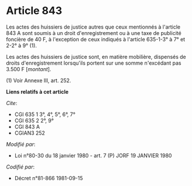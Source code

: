 # Article 843

Les actes des huissiers de justice autres que ceux mentionnés à l'article 843 A sont soumis à un droit d'enregistrement ou à
une taxe de publicité foncière de 40 F, à l'exception de ceux indiqués à l'article 635-1-3° à 7° et 2-2° à 9° (1).

Les actes des huissiers de justice sont, en matière mobilière, dispensés de droits d'enregistrement lorsqu'ils portent sur
une somme n'excédant pas 3.500 F [*montant*].

(1) Voir Annexe III, art. 252.

**Liens relatifs à cet article**

_Cite_:

  - CGI 635 1 3°, 4°, 5°, 6°, 7°
  - CGI 635 2 2°, 9°
  - CGI 843 A
  - CGIAN3 252

_Modifié par_:

  - Loi n°80-30 du 18 janvier 1980 - art. 7 (P) JORF 19 JANVIER 1980

_Codifié par_:

  - Décret n°81-866 1981-09-15
